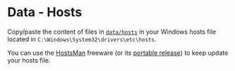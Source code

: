 # Data - Hosts

Copy/paste the content of files in [`data/hosts`](../../data/hosts) in your Windows hosts file located in `C:\Windows\System32\drivers\etc\hosts`.

You can use the [HostsMan](http://www.abelhadigital.com/hostsman) freeware (or its [portable release](https://github.com/portapps/hostsman-portable)) to keep update your hosts file.
